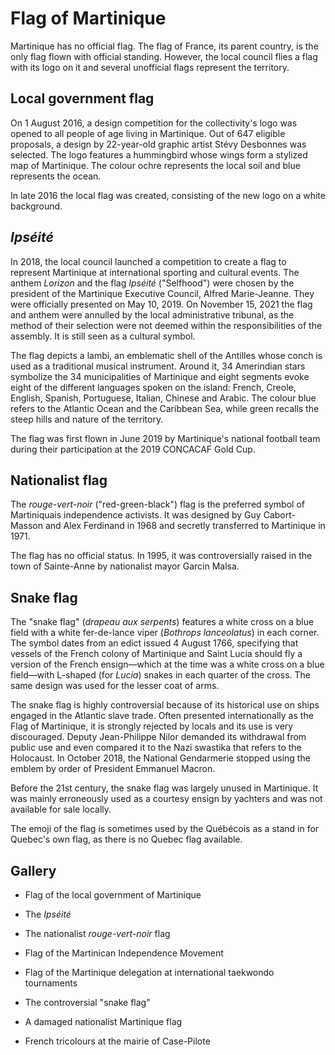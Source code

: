 # Flag of Martinique

Martinique has no official flag. The flag of France, its parent country, is the only flag flown with official standing. However, the local council flies a flag with its logo on it and several unofficial flags represent the territory.

## Local government flag

On 1 August 2016, a design competition for the collectivity's logo was opened to all people of age living in Martinique. Out of 647 eligible proposals, a design by 22-year-old graphic artist Stévy Desbonnes was selected. The logo features a hummingbird whose wings form a stylized map of Martinique. The colour ochre represents the local soil and blue represents the ocean.

In late 2016 the local flag was created, consisting of the new logo on a white background.

## *Ipséité*

In 2018, the local council launched a competition to create a flag to represent Martinique at international sporting and cultural events. The anthem *Lorizon* and the flag *Ipséité* ("Selfhood") were chosen by the president of the Martinique Executive Council, Alfred Marie-Jeanne. They were officially presented on May 10, 2019. On November 15, 2021 the flag and anthem were annulled by the local administrative tribunal, as the method of their selection were not deemed within the responsibilities of the assembly. It is still seen as a cultural symbol.

The flag depicts a lambi, an emblematic shell of the Antilles whose conch is used as a traditional musical instrument. Around it, 34 Amerindian stars symbolize the 34 municipalities of Martinique and eight segments evoke eight of the different languages spoken on the island: French, Creole, English, Spanish, Portuguese, Italian, Chinese and Arabic. The colour blue refers to the Atlantic Ocean and the Caribbean Sea, while green recalls the steep hills and nature of the territory.

The flag was first flown in June 2019 by Martinique's national football team during their participation at the 2019 CONCACAF Gold Cup.

## Nationalist flag

The *rouge-vert-noir* ("red-green-black") flag is the preferred symbol of Martiniquais independence activists. It was designed by Guy Cabort-Masson and Alex Ferdinand in 1968 and secretly transferred to Martinique in 1971.

The flag has no official status. In 1995, it was controversially raised in the town of Sainte-Anne by nationalist mayor Garcin Malsa.

## Snake flag

The "snake flag" (*drapeau aux serpents*) features a white cross on a blue field with a white fer-de-lance viper (*Bothrops lanceolatus*) in each corner. The symbol dates from an edict issued 4 August 1766, specifying that vessels of the French colony of Martinique and Saint Lucia should fly a version of the French ensign—which at the time was a white cross on a blue field—with L-shaped (for *Lucia*) snakes in each quarter of the cross. The same design was used for the lesser coat of arms.

The snake flag is highly controversial because of its historical use on ships engaged in the Atlantic slave trade. Often presented internationally as the Flag of Martinique, it is strongly rejected by locals and its use is very discouraged. Deputy Jean-Philippe Nilor demanded its withdrawal from public use and even compared it to the Nazi swastika that refers to the Holocaust. In October 2018, the National Gendarmerie stopped using the emblem by order of President Emmanuel Macron.

Before the 21st century, the snake flag was largely unused in Martinique. It was mainly erroneously used as a courtesy ensign by yachters and was not available for sale locally.

The emoji of the flag is sometimes used by the Québécois as a stand in for Quebec's own flag, as there is no Quebec flag available.

## Gallery

- Flag of the local government of Martinique

- The *Ipséité*

- The nationalist *rouge-vert-noir* flag

- Flag of the Martinican Independence Movement

- Flag of the Martinique delegation at international taekwondo tournaments

- The controversial "snake flag"

- A damaged nationalist Martinique flag

- French tricolours at the mairie of Case-Pilote

